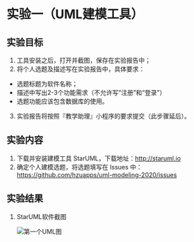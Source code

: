 # 实验一（UML建模工具）

## 实验目标
1. 工具安装之后，打开并截图，保存在实验报告中；
2. 将个人选题及描述写在实验报告中，具体要求：
+ 选题标题为软件名称；
+ 描述中写出2-3个功能需求（不允许写“注册”和“登录”）
+ 选题功能应该包含数据库的使用。
3. 实验报告将按照『教学助理』小程序的要求提交（此步骤延后）。
## 实验内容
1. 下载并安装建模工具 StarUML，下载地址：http://staruml.io
2. 确定个人建模选题，将选题填写在 Issues 中：
https://github.com/hzuapps/uml-modeling-2020/issues

## 实验结果
1. StarUML软件截图

   ![第一个UML图](https://raw.githubusercontent.com/M-Shine/uml-modeling-2020/master/students/1714080902533/Model_1.jpg)